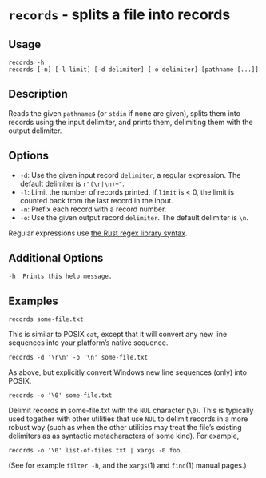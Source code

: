 # `records` - splits a file into records

## Usage

```
records -h
records [-n] [-l limit] [-d delimiter] [-o delimiter] [pathname [...]]
```

## Description

Reads the given `pathname`s (or `stdin` if none are given), splits them into
records using the input delimiter, and prints them, delimiting them with the
output delimiter.

## Options

* `-d`: Use the given input record `delimiter`, a regular expression. The
  default delimiter is `r"(\r|\n)+"`.
* `-l`: Limit the number of records printed. If `limit` is < 0, the limit is
  counted back from the last record in the input.
* `-n`: Prefix each record with a record number.
* `-o`: Use the given output record `delimiter`. The default delimiter is `\n`.

Regular expressions use [the Rust regex library
syntax](https://docs.rs/regex/latest/regex/).

## Additional Options

    -h  Prints this help message.

## Examples

```
records some-file.txt
```

This is similar to POSIX `cat`, except that it will convert any new line
sequences into your platform’s native sequence.

```
records -d '\r\n' -o '\n' some-file.txt
```

As above, but explicitly convert Windows new line sequences (only) into POSIX.

```
records -o '\0' some-file.txt
```

Delimit records in some-file.txt with the `NUL` character (`\0`). This is
typically used together with other utilities that use `NUL` to delimit records
in a more robust way (such as when the other utilities may treat the file’s
existing delimiters as as syntactic metacharacters of some kind). For example,

```
records -o '\0' list-of-files.txt | xargs -0 foo...
```

(See for example `filter -h`, and the `xargs`(1) and `find`(1) manual pages.)
